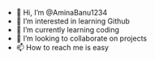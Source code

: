 - 👋 Hi, I’m @AminaBanu1234
- 👀 I’m interested in learning Github
- 🌱 I’m currently learning coding
- 💞️ I’m looking to collaborate on projects
- 📫 How to reach me is easy

<!---
AminaBanu1234/AminaBanu1234 is a ✨ special ✨ repository because its `README.md` (my Name is Amina) appears on your GitHub profile.
You can click the Preview link to take a look at your changes.
--->
